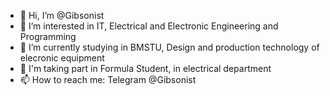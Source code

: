 - 👋 Hi, I’m @Gibsonist
- 👀 I’m interested in IT, Electrical and Electronic Engineering and Programming 
- 🌱 I’m currently studying in BMSTU, Design and production technology of elecronic equipment
- 🌱 I'm taking part in Formula Student, in electrical department
- 📫 How to reach me: Telegram @Gibsonist
